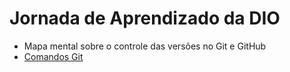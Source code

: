 # Jornada de Aprendizado da DIO

 - Mapa mental sobre o controle das versões no Git e GitHub
 - [Comandos Git](https://comandosgit.github.io/)
